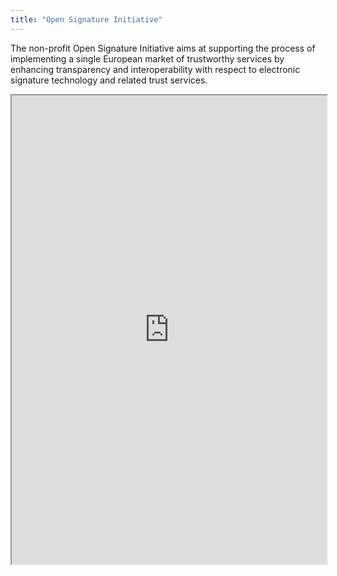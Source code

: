 ```yaml
---
title: "Open Signature Initiative"
---
```


The non-profit Open Signature Initiative aims at supporting the process of implementing a single European market of trustworthy services by enhancing transparency and interoperability with respect to electronic signature technology and related trust services.


<iframe height="750" width="100%" src="https://ewelton.github.io/ktest/wiki.html#Open%20Signature%20Initiative"></iframe>
